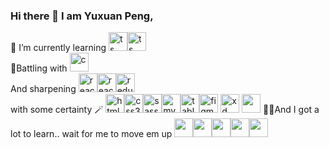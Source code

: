 ### Hi there 👋 I am Yuxuan Peng,
🌱 I’m currently learning <img src="https://cdn.worldvectorlogo.com/logos/typescript.svg" alt="ts" width="30" heigh="30"/><img src="https://cdn.worldvectorlogo.com/logos/angular-icon-1.svg" alt="ts" width="30" heigh="30"/> </br>
🙈Battling with <img src="https://cdn.worldvectorlogo.com/logos/c-1.svg" alt="c" width="30" height="30"/> </br>
And sharpening <img src="https://cdn.worldvectorlogo.com/logos/logo-javascript.svg" alt="react" width="30" height="30"/><img src="https://cdn.worldvectorlogo.com/logos/react-2.svg" alt="react" width="30" height="30"/><img src="https://cdn.worldvectorlogo.com/logos/redux.svg" alt="redux" width="30" height="30"/> </br>
with some certainty 🪄
<img src="https://cdn.worldvectorlogo.com/logos/html-1.svg" alt="html5" width="30" height="30"/><img src="https://cdn.worldvectorlogo.com/logos/css-3.svg" alt="css3" width="30" height="30"/><img src="https://cdn.worldvectorlogo.com/logos/sass-1.svg" alt="sass" width="30" height="30"/><img src="https://cdn.worldvectorlogo.com/logos/mysql-6.svg" alt="mysql" width="30" height="30"/><img src="https://cdn.worldvectorlogo.com/logos/tableau-software.svg" alt="tableau" width="30" height="30"/><img src="https://cdn.worldvectorlogo.com/logos/figma-5.svg" alt="figma" width="30" height="30"/>
<img src="https://cdn.worldvectorlogo.com/logos/adobe-xd.svg" alt="xd" width="30" height="30"/>
<img src="https://cdn.worldvectorlogo.com/logos/adobe-illustrator-cs6.svg" atl="illustrator" width="30" height="30"/>
👀👀And I got a lot to learn.. wait for me to move em up <img src="https://cdn.worldvectorlogo.com/logos/after-effects-cc.svg" atl="ae" width="30" height="30"/><img src="https://cdn.worldvectorlogo.com/logos/next-js.svg" atl="next" width="30" height="30"/><img src="https://cdn.worldvectorlogo.com/logos/svelte-1.svg" atl="svelte" width="30" height="30"/><img src="https://cdn.worldvectorlogo.com/logos/after-effects-cc.svg" atl="illustrator" width="30" height="30"/><img src="https://cdn.worldvectorlogo.com/logos/tailwind-css-2.svg" atl="tailwind" width="30" height="30"/>
<!--
**ppalladio/ppalladio** is a ✨ _special_ ✨ repository because its `README.md` (this file) appears on your GitHub profile.

Here are some ideas to get you started:

- 🔭 I’m currently working on ...
- 🌱 I’m currently learning ...
- 👯 I’m looking to collaborate on ...
- 🤔 I’m looking for help with ...
- 💬 Ask me about ...
- 📫 How to reach me: ...
- 😄 Pronouns: ...
- ⚡ Fun fact: ...
-->
